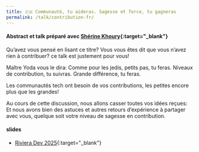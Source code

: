 ```yaml
---
title: 🇫🇷 Communauté, tu aideras. Sagesse et force, tu gagneras
permalink: /talk/contribution-fr/
---
```


#### Abstract et talk préparé avec [Shérine Khoury](https://www.linkedin.com/in/sh%C3%A9rine-khoury-437758a/){:target="_blank"}

Qu’avez vous pensé en lisant ce titre?
Vous vous êtes dit que vous n’avez rien à contribuer? ce talk est justement pour vous!

Maître Yoda vous le dira: Comme pour les jedis, petits pas, tu feras. Niveaux de contribution, tu suivras. Grande différence, tu feras.

Les communautés tech ont besoin de vos contributions, les petites encore plus que les grandes!

Au cours de cette discussion, nous allons casser toutes vos idées reçues: Et nous avons bien des astuces et autres retours d’expérience à partager avec vous, quelque soit votre niveau de sagesse en contribution.

#### slides
- [Riviera Dev 2025](https://speakerdeck.com/zbendhiba/communaute-tu-aideras-sagesse-et-force-tu-gagneras){:target="_blank"}
